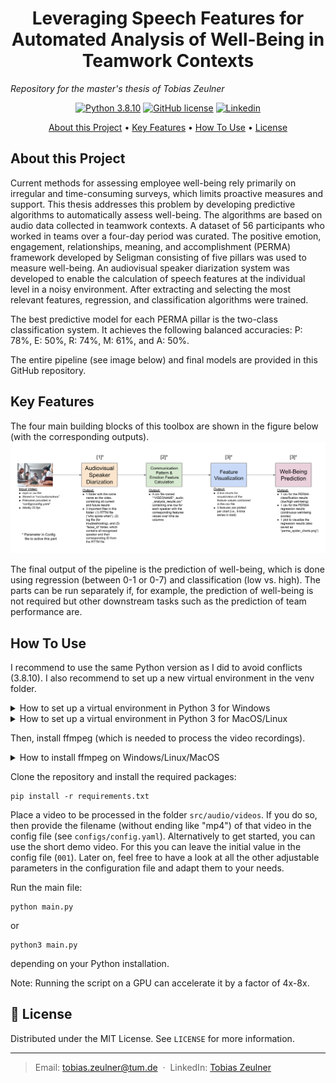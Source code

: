 <h1 align="center">Leveraging Speech Features for Automated Analysis of Well-Being in Teamwork Contexts</h1>

*Repository for the master's thesis of Tobias Zeulner*



<p align="center">
  <a href="https://www.python.org/downloads/release/python-380/"><img src="https://img.shields.io/badge/Python-3.8-blue" alt="Python 3.8.10" height="25"></a>
  <a href="https://github.com/Zeulni/wellbeing-audio-analysis/blob/main/LICENSE"><img src="https://img.shields.io/github/license/othneildrew/Best-README-Template.svg?style=for-the-badge" alt="GitHub license" height="25"></a>
  <a href="https://www.linkedin.com/in/tobias-zeulner-893080169/"><img src="https://img.shields.io/badge/-LinkedIn-blue?style=flat&logo=linkedin" alt="Linkedin" height="25"></a>
</p>


<p align="center">
  <a href="#about-this-project">About this Project</a> •
  <a href="#key-features">Key Features</a> •
  <a href="#how-to-use">How To Use</a> •
  <a href="#license">License</a>
</p>

## About this Project

Current methods for assessing employee well-being rely primarily on irregular and time-consuming surveys, which limits proactive measures and support. This thesis addresses this problem by developing predictive algorithms to automatically assess well-being. The algorithms are based on audio data collected in teamwork contexts.
A dataset of 56 participants who worked in teams over a four-day period was curated. The positive emotion, engagement, relationships, meaning, and accomplishment (PERMA) framework developed by Seligman consisting of five pillars was used to measure well-being. An audiovisual speaker diarization system was developed to enable the calculation of speech features at the individual level in a noisy environment. After extracting and selecting the most relevant features, regression, and classification algorithms were trained.

The best predictive model for each PERMA pillar is the two-class classification system. It achieves the following balanced accuracies: P: 78%, E: 50%, R: 74%, M: 61%, and A: 50%. 

The entire pipeline (see image below) and final models are provided in this GitHub repository.

## Key Features

The four main building blocks of this toolbox are shown in the figure below (with the corresponding outputs).
<img src="./docs/audio_wellbeing_analysis_overview.svg" alt="audio AI toolkit overview" />

The final output of the pipeline is the prediction of well-being, which is done using regression (between 0-1 or 0-7) and classification (low vs. high). The parts can be run separately if, for example, the prediction of well-being is not required but other downstream tasks such as the prediction of team performance are.

## How To Use

I recommend to use the same Python version as I did to avoid conflicts (3.8.10). I also recommend to set up a new virtual environment in the venv folder.

<details>
<summary>How to set up a virtual environment in Python 3 for Windows</summary>

```
python -m venv venv
.\venv\Scripts\activate
```
</details>
<details>
<summary>How to set up a virtual environment in Python 3 for MacOS/Linux</summary>

```
python3 -m venv venv
source venv/bin/activate
```
</details>

Then, install ffmpeg (which is needed to process the video recordings).
<details>
<summary>How to install ffmpeg on Windows/Linux/MacOS</summary>

- [Windows 10](https://www.youtube.com/watch?v=r1AtmY-RMyQ&ab_channel=TroubleChute)
- [Linux Ubuntu](https://www.youtube.com/watch?v=tf4p-SMw5jA&ab_channel=RickMakes)
- [MacOS (M1)](https://www.youtube.com/watch?v=nmrjRqEIgGc&ab_channel=DavidHelmuth)

</details>

Clone the repository and install the required packages:

```
pip install -r requirements.txt
```

Place a video to be processed in the folder `src/audio/videos`. If you do so, then provide the filename (without ending like "mp4") of that video in the config file (see `configs/config.yaml`). Alternatively to get started, you can use the short demo video. For this you can leave the initial value in the config file (`001`). Later on, feel free to have a look at all the other adjustable parameters in the configuration file and adapt them to your needs.

Run the main file:
```
python main.py
```
or 
```
python3 main.py
```
depending on your Python installation.

Note: Running the script on a GPU can accelerate it by a factor of 4x-8x. 


## :page_facing_up: License

Distributed under the MIT License. See `LICENSE` for more information.

---

> Email:  <a href="mailto:tobias.zeulner@tum.de">tobias.zeulner@tum.de</a>
 &nbsp;&middot;&nbsp;
> LinkedIn: <a href="https://www.linkedin.com/in/tobias-zeulner-893080169/" target="_blank">Tobias Zeulner</a>

